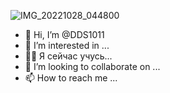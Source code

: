 ![IMG_20221028_044800](https://user-images.githubusercontent.com/117068549/200144368-d94583f1-273f-4b21-97f8-0d636da5b9e6.jpg)
- 👋 Hi, I’m @DDS1011
- 👀 I’m interested in ...
- 🌱🌱 Я сейчас учусь...
- 💞️ I’m looking to collaborate on ...
- 📫 How to reach me ...

<!---
DDS1011/DDS1011 is a ✨ special ✨ repository because its `README.md` (this file) appears on your GitHub profile.
You can click the Preview link to take a look at your changes.
--->

